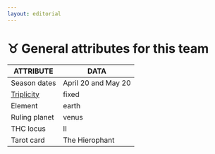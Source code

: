```yaml
---
layout: editorial
---
```


# ♉️  General attributes for this team

| ATTRIBUTE                                                                                | DATA                |
| ---------------------------------------------------------------------------------------- | ------------------- |
| Season dates                                                                             | April 20 and May 20 |
| [Triplicity](../../../../alchemy/the-usdchoice-of-alchemy/undefined-4/3-a-triplicity.md) | fixed               |
| Element                                                                                  | earth               |
| Ruling planet                                                                            | venus               |
| THC locus                                                                                | II                  |
| Tarot card                                                                               | The Hierophant      |

